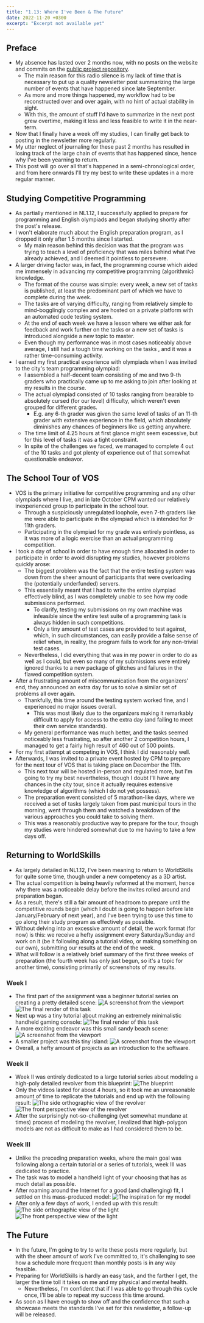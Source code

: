 ```yaml
---
title: "1.13: Where I've Been & The Future"
date: 2022-11-20 +0300
excerpt: "Excerpt not available yet"
---
```


## Preface

- My absence has lasted over 2 months now, with no posts on the website and commits on the
  [public project repository](https://github.com/kanpov/Blender_Public).
  - The main reason for this radio silence is my lack of time that is necessary to put up a quality newsletter post
    summarizing the large number of events that have happened since late September.
  - As more and more things happened, my workflow had to be reconstructed over and over again, with no hint of actual
    stability in sight.
  - With this, the amount of stuff I'd have to summarize in the next post grew overtime, making it less and less
    feasible to write it in the near-term.
- Now that I finally have a week off my studies, I can finally get back to posting in the newsletter more regularly.
- My utter neglect of journaling for these past 2 months has resulted in losing track of the large chain of events that
  has happened since, hence why I've been yearning to return.
- This post will go over all that's happened in a semi-chronological order, and from here onwards I'll try my
  best to write these updates in a more regular manner.

## Studying Competitive Programming

- As partially mentioned in NL1.12, I successfully applied to prepare for programming and English olympiads and began 
  studying shortly after the post's release.
- I won't elaborate much about the English preparation program, as I dropped it only after 1.5 months since I started.
  - My main reason behind this decision was that the program was trying to teach a level of proficiency that was miles
    behind what I've already achieved, and I deemed it pointless to persevere.
- A larger driving factor was, in fact, the programming course which aided me immensely in advancing my competitive
  programming (algorithmic) knowledge.
  - The format of the course was simple: every week, a new set of tasks is published, at least the predominant part of
    which we have to complete during the week.
  - The tasks are of varying difficulty, ranging from relatively simple to mind-bogglingly complex and are hosted on a
    private platform with an automated code testing system.
  - At the end of each week we have a lesson where we either ask for feedback and work further on the tasks or a new set
    of tasks is introduced alongside a new topic to master.
  - Even though my performance was in most cases noticeably above average, I still had a tough time working on the tasks
    , and it was a rather time-consuming activity.
- I earned my first practical experience with olympiads when I was invited to the city's team programming olympiad:
  - I assembled a half-decent team consisting of me and two 9-th graders who practically came up to me asking to join
    after looking at my results in the course.
  - The actual olympiad consisted of 10 tasks ranging from bearable to absolutely cursed (for our level) difficulty,
    which weren't even grouped for different grades.
    - E.g. any 6-th grader was given the same level of tasks of an 11-th grader with extensive experience in the field,
      which absolutely diminishes any chances of beginners like us getting anywhere.
  - The time limit of 4.25 hours at first glance might seem excessive, but for this level of tasks it was a tight
    constraint.
  - In spite of the challenges we faced, we managed to complete 4 out of the 10 tasks and got plenty of experience out
    of that somewhat questionable endeavor.

## The School Tour of VOS

- VOS is the primary initiative for competitive programming and any other olympiads where I live, and in late October
  CPM wanted our relatively inexperienced group to participate in the school tour.
  - Through a suspiciously unregulated loophole, even 7-th graders like me were able to participate in the olympiad
    which is intended for 9-11th graders.
  - Participating in the olympiad for my grade was entirely pointless, as it was more of a logic exercise than an actual
    programming competition.
- I took a day of school in order to have enough time allocated in order to participate in order to avoid disrupting my
  studies, however problems quickly arose:
  - The biggest problem was the fact that the entire testing system was down from the sheer amount of participants that
    were overloading the (potentially underfunded) servers.
  - This essentially meant that I had to write the entire olympiad effectively blind, as I was completely unable to see
    how my code submissions performed.
    - To clarify, testing my submissions on my own machine was infeasible since the entire test suite of a programming
      task is always hidden in such competitions.
    - Only a tiny amount of test cases are provided to test against, which, in such circumstances, can easily provide a
      false sense of relief when, in reality, the program fails to work for any non-trivial test cases.
  - Nevertheless, I did everything that was in my power in order to do as well as I could, but even so many of my
    submissions were entirely ignored thanks to a new package of glitches and failures in the flawed competition system.
- After a frustrating amount of miscommunication from the organizers' end, they announced an extra day for us to solve
  a similar set of problems all over again.
  - Thankfully, this time around the testing system worked fine, and I experienced no major issues overall.
    - This was most likely due to the organizers making it remarkably difficult to apply for access to the extra day 
      (and failing to meet their own service standards).
  - My general performance was much better, and the tasks seemed noticeably less frustrating, so after another 2
    competition hours, I managed to get a fairly high result of 460 out of 500 points.
- For my first attempt at competing in VOS, I think I did reasonably well.
- Afterwards, I was invited to a private event hosted by CPM to prepare for the next tour of VOS that is taking place on
  December the 11th.
  - This next tour will be hosted in-person and regulated more, but I'm going to try my best nevertheless, though I
    doubt I'll have any chances in the city tour, since it actually requires extensive knowledge of algorithms (which
    I do not yet possess).
  - The preparation event consisted of 5 marathon-like days, where we received a set of tasks largely taken from past
    municipal tours in the morning, went through them and watched a breakdown of the various approaches you could take
    to solving them.
  - This was a reasonably productive way to prepare for the tour, though my studies were hindered somewhat due to me
    having to take a few days off.

## Returning to WorldSkills

- As largely detailed in NL1.12, I've been meaning to return to WorldSkills for quite some time, though under a new
  competency as a 3D artist.
- The actual competition is being heavily reformed at the moment, hence why there was a noticeable delay before the
  invites rolled around and preparation began.
- As a result, there's still a fair amount of headroom to prepare until the competitive rounds begin (which I doubt is
  going to happen before late January/February of next year), and I've been trying to use this time to go along their
  study program as effectively as possible.
- Without delving into an excessive amount of detail, the work format (for now) is this: we receive a hefty assignment
  every Saturday/Sunday and work on it (be it following along a tutorial video, or making something on our own),
  submitting our results at the end of the week.
- What will follow is a relatively brief summary of the first three weeks of preparation (the fourth week has only just
  begun, so it's a topic for another time), consisting primarily of screenshots of my results.

### Week I

- The first part of the assignment was a beginner tutorial series on creating a pretty detailed scene:
![A screenshot from the viewport](/cdn/20221120/Week1Part1Viewport.png)
![The final render of this task](/cdn/20221120/Week1Part1Render.png)
- Next up was a tiny tutorial about making an extremely minimalistic handheld gaming console:
![The final render of this task](/cdn/20221120/Week1Part2Render.png)
- A more exciting endeavor was this small sandy beach scene:
![A screenshot from the viewport](/cdn/20221120/Week1Part3Viewport.png)
- A smaller project was this tiny island:
![A screenshot from the viewport](/cdn/20221120/Week1Part4Viewport.png)
- Overall, a hefty amount of projects as an introduction to the software.

### Week II

- Week II was entirely dedicated to a large tutorial series about modeling a high-poly detailed revolver from this
  blueprint:
![The blueprint](/cdn/20221120/Week2Blueprint.png)
- Only the videos lasted for about 4 hours, so it took me an unreasonable amount of time to replicate the tutorials and
  end up with the following result:
![The side orthographic view of the revolver](/cdn/20221120/Week2SideView.png)
![The front perspective view of the revolver](/cdn/20221120/Week2FrontView.png)
- After the surprisingly not-so-challenging (yet somewhat mundane at times) process of modeling the revolver, I realized
  that high-polygon models are not as difficult to make as I had considered them to be.

### Week III

- Unlike the preceding preparation weeks, where the main goal was following along a certain tutorial or a series of
  tutorials, week III was dedicated to practice.
- The task was to model a handheld light of your choosing that has as much detail as possible.
- After roaming around the Internet for a good (and challenging) fit, I settled on this mass-produced model:
![The inspiration for my model](/cdn/20221120/Week3Reference.png)
- After only a few days of work, I ended up with this result:
![The side orthographic view of the light](/cdn/20221120/Week3SideView.png)
![The front perspective view of the light](/cdn/20221120/Week3FrontView.png)

## The Future

- In the future, I'm going to try to write these posts more regularly, but with the sheer amount of work I've committed
  to, it's challenging to see how a schedule more frequent than monthly posts is in any way feasible.
- Preparing for WorldSkills is hardly an easy task, and the farther I get, the larger the time toll it takes on me and
  my physical and mental health.
  - Nevertheless, I'm confident that if I was able to go through this cycle once, I'll be able to repeat my success this
    time around.
- As soon as I have enough to show off and the confidence that such a showcase meets the standards I've set for this
  newsletter, a follow-up will be released.
